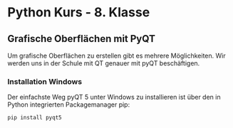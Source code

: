 # Python Kurs - 8. Klasse

## Grafische Oberflächen mit PyQT
Um grafische Oberflächen zu erstellen gibt es mehrere Möglichkeiten. Wir werden uns in der Schule mit QT genauer mit pyQT beschäftigen.

### Installation Windows
Der einfachste Weg pyQT 5 unter Windows zu installieren ist über den in Python integrierten Packagemanager pip:

```
pip install pyqt5
```